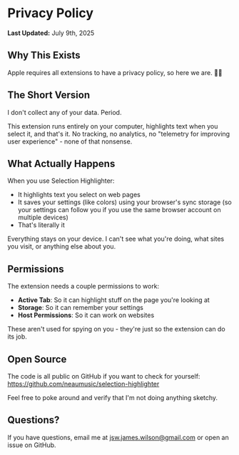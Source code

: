 # Privacy Policy

**Last Updated:** July 9th, 2025

## Why This Exists

Apple requires all extensions to have a privacy policy, so here we are. 🤷‍♂️

## The Short Version

I don't collect any of your data. Period.

This extension runs entirely on your computer, highlights text when you select it, and that's it. No tracking, no analytics, no "telemetry for improving user experience" - none of that nonsense.

## What Actually Happens

When you use Selection Highlighter:

- It highlights text you select on web pages
- It saves your settings (like colors) using your browser's sync storage (so your settings can follow you if you use the same browser account on multiple devices)
- That's literally it

Everything stays on your device. I can't see what you're doing, what sites you visit, or anything else about you.

## Permissions

The extension needs a couple permissions to work:

- **Active Tab**: So it can highlight stuff on the page you're looking at
- **Storage**: So it can remember your settings
- **Host Permissions**: So it can work on websites

These aren't used for spying on you - they're just so the extension can do its job.

## Open Source

The code is all public on GitHub if you want to check for yourself: https://github.com/neaumusic/selection-highlighter

Feel free to poke around and verify that I'm not doing anything sketchy.

## Questions?

If you have questions, email me at jsw.james.wilson@gmail.com or open an issue on GitHub.
